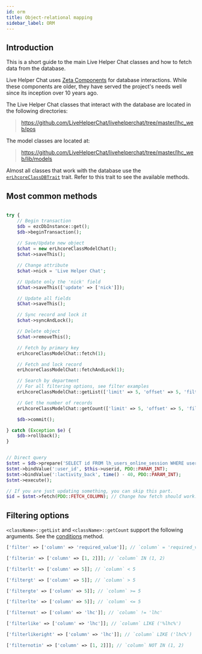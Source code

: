 ```yaml
---
id: orm
title: Object-relational mapping
sidebar_label: ORM
---
```


## Introduction

This is a short guide to the main Live Helper Chat classes and how to fetch data from the database.

Live Helper Chat uses [Zeta Components](http://zetacomponents.org/documentation/trunk/Database/tutorial.html) for database interactions. While these components are older, they have served the project's needs well since its inception over 10 years ago.

The Live Helper Chat classes that interact with the database are located in the following directories:

> https://github.com/LiveHelperChat/livehelperchat/tree/master/lhc_web/pos

The model classes are located at:

> https://github.com/LiveHelperChat/livehelperchat/tree/master/lhc_web/lib/models

Almost all classes that work with the database use the [`erLhcoreClassDBTrait`](https://github.com/LiveHelperChat/livehelperchat/blob/master/lhc_web/lib/core/lhcore/lhdbtrait.php) trait. Refer to this trait to see the available methods.


## Most common methods

```php

try {
    // Begin transaction
    $db = ezcDbInstance::get();
    $db->beginTransaction();
        
    // Save/Update new object
    $chat = new erLhcoreClassModelChat();
    $chat->saveThis();

    // Change attribute
    $chat->nick = 'Live Helper Chat';

    // Update only the 'nick' field
    $Chat->saveThis(['update' => ['nick']]);

    // Update all fields
    $Chat->saveThis();

    // Sync record and lock it
    $chat->syncAndLock();

    // Delete object
    $chat->removeThis();

    // Fetch by primary key
    erLhcoreClassModelChat::fetch(1);

    // Fetch and lock record
    erLhcoreClassModelChat::fetchAndLock(1);

    // Search by department
    // For all filtering options, see filter examples
    erLhcoreClassModelChat::getList(['limit' => 5, 'offset' => 5, 'filter' => ['dep_id' => 5]]);

    // Get the number of records
    erLhcoreClassModelChat::getCount(['limit' => 5, 'offset' => 5, 'filter' => ['dep_id' => 5]]);

    $db->commit();

} catch (Exception $e) {
    $db->rollback();
}


// Direct query
$stmt = $db->prepare('SELECT id FROM lh_users_online_session WHERE user_id = :user_id AND lactivity > :lactivity_back');
$stmt->bindValue(':user_id', $this->userid, PDO::PARAM_INT);
$stmt->bindValue(':lactivity_back', time() - 40, PDO::PARAM_INT);
$stmt->execute();

// If you are just updating something, you can skip this part.
$id = $stmt->fetch(PDO::FETCH_COLUMN); // Change how fetch should work.

```

## Filtering options

`<className>::getList` and `<className>::getCount` support the following arguments. See the [conditions](https://github.com/LiveHelperChat/livehelperchat/blob/master/lhc_web/lib/core/lhcore/lhdbtrait.php#L352) method.

```php
['filter' => ['column' => 'required_value']]; // `column` = 'required_value'

['filterin' => ['column' => [1, 2]]]; // `column` IN (1, 2)

['filterlt' => ['column' => 5]]; // `column` < 5

['filtergt' => ['column' => 5]]; // `column` > 5

['filtergte' => ['column' => 5]]; // `column` >= 5

['filterlte' => ['column' => 5]]; // `column` <= 5

['filternot' => ['column' => 'lhc']]; // `column` != 'lhc'

['filterlike' => ['column' => 'lhc']]; // `column` LIKE ('%lhc%')

['filterlikeright' => ['column' => 'lhc']]; // `column` LIKE ('lhc%')

['filternotin' => ['column' => [1, 2]]]; // `column` NOT IN (1, 2)

```
